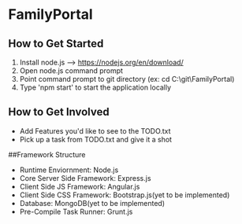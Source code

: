 # FamilyPortal

## How to Get Started
1. Install node.js --> https://nodejs.org/en/download/
2. Open node.js command prompt
3. Point command prompt to git directory (ex: cd C:\git\FamilyPortal)
4. Type 'npm start' to start the application locally

## How to Get Involved
- Add Features you'd like to see to the TODO.txt
- Pick up a task from TODO.txt and give it a shot

##Framework Structure
- Runtime Enviornment: Node.js
- Core Server Side Framework: Express.js
- Client Side JS Framework: Angular.js
- Client Side CSS Framework: Bootstrap.js(yet to be implemented)
- Database: MongoDB(yet to be implemented)
- Pre-Compile Task Runner: Grunt.js
